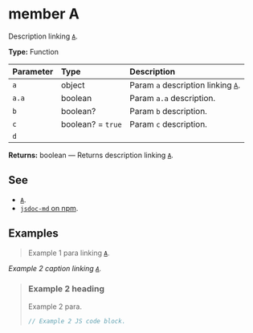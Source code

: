 # member A

Description linking [`A`](#member-a).

**Type:** Function

| Parameter | Type              | Description                                     |
| :-------- | :---------------- | :---------------------------------------------- |
| `a`       | object            | Param `a` description linking [`A`](#member-a). |
| `a.a`     | boolean           | Param `a.a` description.                        |
| `b`       | boolean?          | Param `b` description.                          |
| `c`       | boolean? = `true` | Param `c` description.                          |
| `d`       |                   |                                                 |

**Returns:** boolean — Returns description linking [`A`](#member-a).

## See

- [`A`](#member-a).
- [`jsdoc-md` on npm](https://npm.im/jsdoc-md).

## Examples

> Example 1 para linking [`A`](#member-a).

_Example 2 caption linking [`A`](#member-a)._

> ### Example 2 heading
>
> Example 2 para.
>
> ```js
> // Example 2 JS code block.
> ```
